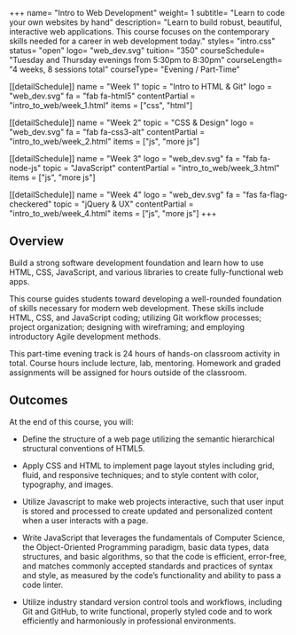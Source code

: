 +++
name= "Intro to Web Development"
weight= 1
subtitle= "Learn to code your own websites by hand"
description= "Learn to build robust, beautiful, interactive web applications.  This course focuses on the contemporary skills needed for a career in web development today."
styles= "intro.css"
status= "open"
logo= "web_dev.svg"
tuition= "350"
courseSchedule= "Tuesday and Thursday evenings from 5:30pm to 8:30pm"
courseLength= "4 weeks, 8 sessions total"
courseType= "Evening / Part-Time"

[[detailSchedule]]
name = "Week 1"
topic = "Intro to HTML & Git"
logo = "web_dev.svg"
fa = "fab fa-html5"
contentPartial = "intro_to_web/week_1.html"
items = ["css", "html"]

[[detailSchedule]]
name = "Week 2"
topic = "CSS & Design"
logo = "web_dev.svg"
fa = "fab fa-css3-alt"
contentPartial = "intro_to_web/week_2.html"
items = ["js", "more js"]

[[detailSchedule]]
name = "Week 3"
logo = "web_dev.svg"
fa = "fab fa-node-js"
topic = "JavaScript"
contentPartial = "intro_to_web/week_3.html"
items = ["js", "more js"]

[[detailSchedule]]
name = "Week 4"
logo = "web_dev.svg"
fa = "fas fa-flag-checkered"
topic = "jQuery & UX"
contentPartial = "intro_to_web/week_4.html"
items = ["js", "more js"]
+++

## Overview

Build a strong software development foundation and learn how to use HTML, CSS, JavaScript, and various libraries to create fully-functional web apps.

This course guides students toward developing a well-rounded foundation of skills necessary for modern web development. These skills include HTML, CSS, and JavaScript coding; utilizing Git workflow processes; project organization; designing with wireframing; and employing introductory Agile development methods.

This part-time evening track is 24 hours of hands-on classroom activity in total. Course hours include lecture, lab, mentoring.  Homework and graded assignments will be assigned for hours outside of the classroom.

## Outcomes

At the end of this course, you will:

* Define the structure of a web page utilizing the semantic hierarchical structural conventions of HTML5.

* Apply CSS and HTML to implement page layout styles including grid, fluid, and responsive techniques; and to style content with color, typography, and images.

* Utilize Javascript to make web projects interactive, such that user input is stored and processed to create updated and personalized content when a user interacts with a page.

* Write JavaScript that leverages the fundamentals of Computer Science, the Object-Oriented Programming paradigm, basic data types, data structures, and basic algorithms, so that the code is efficient, error-free, and matches commonly accepted standards and practices of syntax and style, as measured by the code’s functionality and ability to pass a code linter.

* Utilize industry standard version control tools and workflows, including Git and GitHub, to write functional, properly styled code and to work efficiently and harmoniously in professional environments.